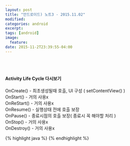 ```yaml
---
layout: post
title: "안드로이드) 노트3 - 2015.11.02"
modified:
categories: android
excerpt:
tags: [android]
image:
  feature:
date: 2015-11-2T23:39:55-04:00
---
```

<br>
<br>

#### Activity Life Cycle 다시보기 
OnCreate() - 최초생성될때 호출, UI 구성 ( setContentView() )<br>
OnStart() - 거의 사용x<br>
OnReStart() - 거의 사용x<br>
OnResume() - 실행상태 전에 호출 보장 <br>
OnPause() - 종료시점의 호출 보장( 종료시 꼭 해야할 처리 )<br>
OnStop() - 거의 사용x<br>
OnDestroy() - 거의 사용x<br>

<!-- #####  -->

{% highlight java %}
{% endhighlight %}
